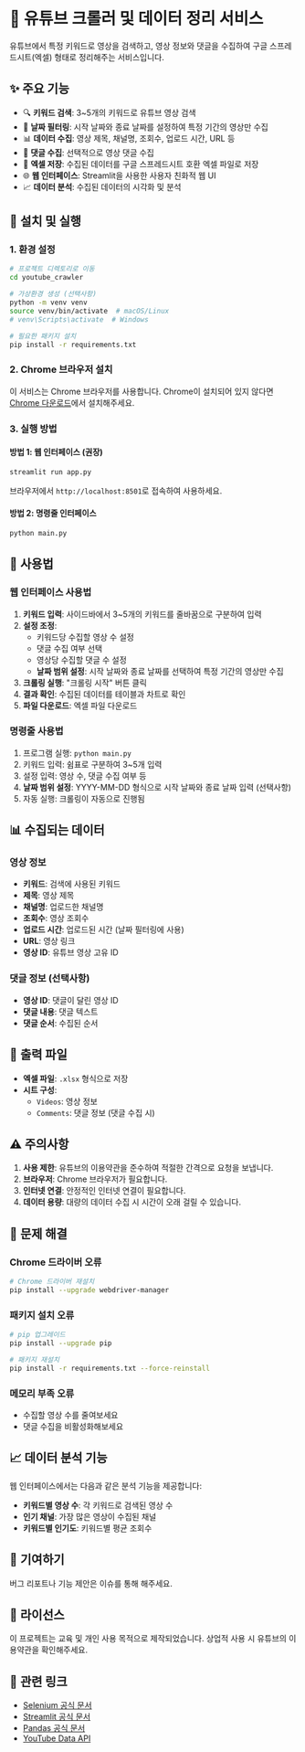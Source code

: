 # 🎥 유튜브 크롤러 및 데이터 정리 서비스

유튜브에서 특정 키워드로 영상을 검색하고, 영상 정보와 댓글을 수집하여 구글 스프레드시트(엑셀) 형태로 정리해주는 서비스입니다.

## ✨ 주요 기능

- 🔍 **키워드 검색**: 3~5개의 키워드로 유튜브 영상 검색
- 📅 **날짜 필터링**: 시작 날짜와 종료 날짜를 설정하여 특정 기간의 영상만 수집
- 📊 **데이터 수집**: 영상 제목, 채널명, 조회수, 업로드 시간, URL 등
- 💬 **댓글 수집**: 선택적으로 영상 댓글 수집
- 📁 **엑셀 저장**: 수집된 데이터를 구글 스프레드시트 호환 엑셀 파일로 저장
- 🌐 **웹 인터페이스**: Streamlit을 사용한 사용자 친화적 웹 UI
- 📈 **데이터 분석**: 수집된 데이터의 시각화 및 분석

## 🚀 설치 및 실행

### 1. 환경 설정

```bash
# 프로젝트 디렉토리로 이동
cd youtube_crawler

# 가상환경 생성 (선택사항)
python -m venv venv
source venv/bin/activate  # macOS/Linux
# venv\Scripts\activate  # Windows

# 필요한 패키지 설치
pip install -r requirements.txt
```

### 2. Chrome 브라우저 설치

이 서비스는 Chrome 브라우저를 사용합니다. Chrome이 설치되어 있지 않다면 [Chrome 다운로드](https://www.google.com/chrome/)에서 설치해주세요.

### 3. 실행 방법

#### 방법 1: 웹 인터페이스 (권장)

```bash
streamlit run app.py
```

브라우저에서 `http://localhost:8501`로 접속하여 사용하세요.

#### 방법 2: 명령줄 인터페이스

```bash
python main.py
```

## 📖 사용법

### 웹 인터페이스 사용법

1. **키워드 입력**: 사이드바에서 3~5개의 키워드를 줄바꿈으로 구분하여 입력
2. **설정 조정**: 
   - 키워드당 수집할 영상 수 설정
   - 댓글 수집 여부 선택
   - 영상당 수집할 댓글 수 설정
   - **날짜 범위 설정**: 시작 날짜와 종료 날짜를 선택하여 특정 기간의 영상만 수집
3. **크롤링 실행**: "크롤링 시작" 버튼 클릭
4. **결과 확인**: 수집된 데이터를 테이블과 차트로 확인
5. **파일 다운로드**: 엑셀 파일 다운로드

### 명령줄 사용법

1. 프로그램 실행: `python main.py`
2. 키워드 입력: 쉼표로 구분하여 3~5개 입력
3. 설정 입력: 영상 수, 댓글 수집 여부 등
4. **날짜 범위 설정**: YYYY-MM-DD 형식으로 시작 날짜와 종료 날짜 입력 (선택사항)
5. 자동 실행: 크롤링이 자동으로 진행됨

## 📊 수집되는 데이터

### 영상 정보
- **키워드**: 검색에 사용된 키워드
- **제목**: 영상 제목
- **채널명**: 업로드한 채널명
- **조회수**: 영상 조회수
- **업로드 시간**: 업로드된 시간 (날짜 필터링에 사용)
- **URL**: 영상 링크
- **영상 ID**: 유튜브 영상 고유 ID

### 댓글 정보 (선택사항)
- **영상 ID**: 댓글이 달린 영상 ID
- **댓글 내용**: 댓글 텍스트
- **댓글 순서**: 수집된 순서

## 📁 출력 파일

- **엑셀 파일**: `.xlsx` 형식으로 저장
- **시트 구성**:
  - `Videos`: 영상 정보
  - `Comments`: 댓글 정보 (댓글 수집 시)

## ⚠️ 주의사항

1. **사용 제한**: 유튜브의 이용약관을 준수하여 적절한 간격으로 요청을 보냅니다.
2. **브라우저**: Chrome 브라우저가 필요합니다.
3. **인터넷 연결**: 안정적인 인터넷 연결이 필요합니다.
4. **데이터 용량**: 대량의 데이터 수집 시 시간이 오래 걸릴 수 있습니다.

## 🔧 문제 해결

### Chrome 드라이버 오류
```bash
# Chrome 드라이버 재설치
pip install --upgrade webdriver-manager
```

### 패키지 설치 오류
```bash
# pip 업그레이드
pip install --upgrade pip

# 패키지 재설치
pip install -r requirements.txt --force-reinstall
```

### 메모리 부족 오류
- 수집할 영상 수를 줄여보세요
- 댓글 수집을 비활성화해보세요

## 📈 데이터 분석 기능

웹 인터페이스에서는 다음과 같은 분석 기능을 제공합니다:

- **키워드별 영상 수**: 각 키워드로 검색된 영상 수
- **인기 채널**: 가장 많은 영상이 수집된 채널
- **키워드별 인기도**: 키워드별 평균 조회수

## 🤝 기여하기

버그 리포트나 기능 제안은 이슈를 통해 해주세요.

## 📄 라이선스

이 프로젝트는 교육 및 개인 사용 목적으로 제작되었습니다. 상업적 사용 시 유튜브의 이용약관을 확인해주세요.

## 🔗 관련 링크

- [Selenium 공식 문서](https://selenium-python.readthedocs.io/)
- [Streamlit 공식 문서](https://docs.streamlit.io/)
- [Pandas 공식 문서](https://pandas.pydata.org/docs/)
- [YouTube Data API](https://developers.google.com/youtube/v3) 
